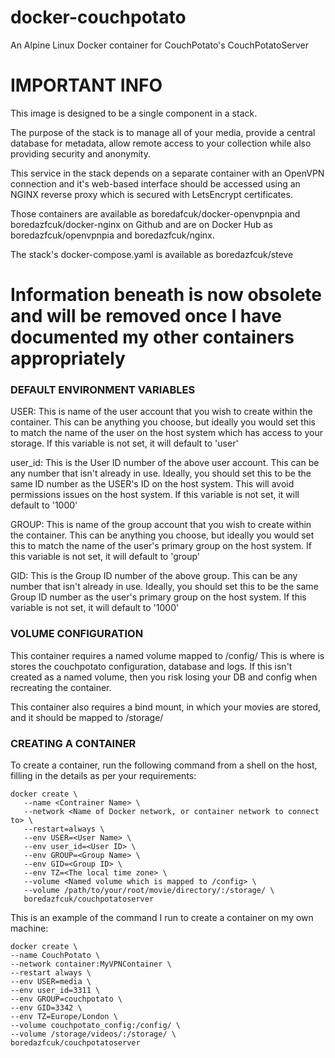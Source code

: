 # docker-couchpotato
An Alpine Linux Docker container for CouchPotato's CouchPotatoServer

# IMPORTANT INFO

This image is designed to be a single component in a stack.

The purpose of the stack is to manage all of your media, provide a central database for metadata, allow remote access to your collection while also providing security and anonymity.

This service in the stack depends on a separate container with an OpenVPN connection and it's web-based interface should be accessed using an NGINX reverse proxy which is secured with LetsEncrypt certificates.

Those containers are available as boredafcuk/docker-openvpnpia and boredazfcuk/docker-nginx on Github and are on Docker Hub as boredazfcuk/openvpnpia and boredazfcuk/nginx.

The stack's docker-compose.yaml is available as boredazfcuk/steve

# Information beneath is now obsolete and will be removed once I have documented my other containers appropriately 

### DEFAULT ENVIRONMENT VARIABLES

USER: This is name of the user account that you wish to create within the container. This can be anything you choose, but ideally you would set this to match the name of the user on the host system which has access to your storage. If this variable is not set, it will default to 'user'

user_id: This is the User ID number of the above user account. This can be any number that isn't already in use. Ideally, you should set this to be the same ID number as the USER's ID on the host system. This will avoid permissions issues on the host system. If this variable is not set, it will default to '1000'

GROUP: This is name of the group account that you wish to create within the container. This can be anything you choose, but ideally you would set this to match the name of the user's primary group on the host system. If this variable is not set, it will default to 'group'

GID: This is the Group ID number of the above group. This can be any number that isn't already in use. Ideally, you should set this to be the same Group ID number as the user's primary group on the host system. If this variable is not set, it will default to '1000'

### VOLUME CONFIGURATION

This container requires a named volume mapped to /config/ This is where is stores the couchpotato configuration, database and logs. If this isn't created as a named volume, then you risk losing your DB and config when recreating the container.

This container also requires a bind mount, in which your movies are stored, and it should be mapped to /storage/

### CREATING A CONTAINER

To create a container, run the following command from a shell on the host, filling in the details as per your requirements:

```
docker create \
   --name <Contrainer Name> \
   --network <Name of Docker network, or container network to connect to> \
   --restart=always \
   --env USER=<User Name> \
   --env user_id=<User ID> \
   --env GROUP=<Group Name> \
   --env GID=<Group ID> \
   --env TZ=<The local time zone> \
   --volume <Named volume which is mapped to /config> \
   --volume /path/to/your/root/movie/directory/:/storage/ \
   boredazfcuk/couchpotatoserver
   ```
   
   This is an example of the command I run to create a container on my own machine:
   
   ```
docker create \
   --name CouchPotato \
   --network container:MyVPNContainer \
   --restart always \
   --env USER=media \
   --env user_id=3311 \
   --env GROUP=couchpotato \
   --env GID=3342 \
   --env TZ=Europe/London \
   --volume couchpotato_config:/config/ \
   --volume /storage/videos/:/storage/ \
   boredazfcuk/couchpotatoserver
   ```
   